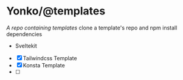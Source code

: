 # Yonko/@templates
_A repo containing templates_
clone a template's repo and npm install dependencies

+ Sveltekit
- [x] Tailwindcss Template
- [x] Konsta Template
- [ ] 
